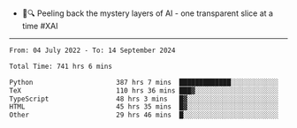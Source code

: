 - 🧅🔍 Peeling back the mystery layers of AI - one transparent slice at a time #XAI

---

<!--START_SECTION:waka-->

```txt
From: 04 July 2022 - To: 14 September 2024

Total Time: 741 hrs 6 mins

Python                     387 hrs 7 mins  █████████████░░░░░░░░░░░░   52.24 %
TeX                        110 hrs 36 mins ███▓░░░░░░░░░░░░░░░░░░░░░   14.92 %
TypeScript                 48 hrs 3 mins   █▓░░░░░░░░░░░░░░░░░░░░░░░   06.49 %
HTML                       45 hrs 35 mins  █▓░░░░░░░░░░░░░░░░░░░░░░░   06.15 %
Other                      29 hrs 46 mins  █░░░░░░░░░░░░░░░░░░░░░░░░   04.02 %
```

<!--END_SECTION:waka-->
